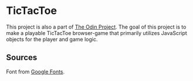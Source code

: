 # TicTacToe

This project is also a part of [The Odin Project](https://www.theodinproject.com/lessons/node-path-javascript-tic-tac-toe). The goal of this project is to make a playable TicTacToe browser-game that primarily utilizes JavaScript objects for the player and game logic.

## Sources

Font from [Google Fonts](https://fonts.google.com/).

